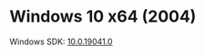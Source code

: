 # Windows 10 x64 (2004)
Windows SDK: [10.0.19041.0](https://go.microsoft.com/fwlink/?linkid=2120843)
